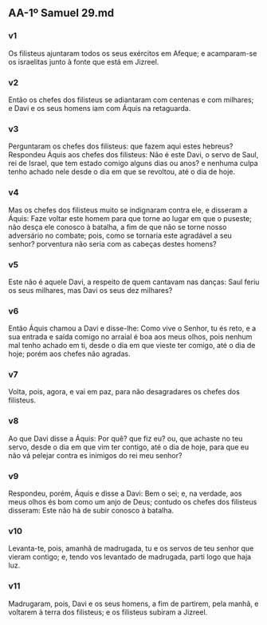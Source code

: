 ## AA-1º Samuel 29.md
### v1
 Os filisteus ajuntaram todos os seus exércitos em Afeque; e acamparam-se os israelitas junto à fonte que está em Jizreel.
### v2
 Então os chefes dos filisteus se adiantaram com centenas e com milhares; e Davi e os seus homens iam com Áquis na retaguarda.
### v3
 Perguntaram os chefes dos filisteus: que fazem aqui estes hebreus? Respondeu Áquis aos chefes dos filisteus: Não é este Davi, o servo de Saul, rei de Israel, que tem estado comigo alguns dias ou anos? e nenhuma culpa tenho achado nele desde o dia em que se revoltou, até o dia de hoje.
### v4
 Mas os chefes dos filisteus muito se indignaram contra ele, e disseram a Áquis: Faze voltar este homem para que torne ao lugar em que o puseste; não desça ele conosco à batalha, a fim de que não se torne nosso adversário no combate; pois, como se tornaria este agradável a seu senhor? porventura não seria com as cabeças destes homens?
### v5
 Este não é aquele Davi, a respeito de quem cantavam nas danças: Saul feriu os seus milhares, mas Davi os seus dez milhares?
### v6
 Então Áquis chamou a Davi e disse-lhe: Como vive o Senhor, tu és reto, e a sua entrada e saída comigo no arraial é boa aos meus olhos, pois nenhum mal tenho achado em ti, desde o dia em que vieste ter comigo, até o dia de hoje; porém aos chefes não agradas.
### v7
 Volta, pois, agora, e vai em paz, para não desagradares os chefes dos filisteus.
### v8
 Ao que Davi disse a Áquis: Por quê? que fiz eu? ou, que achaste no teu servo, desde o dia em que vim ter contigo, até o dia de hoje, para que eu não vá pelejar contra es inimigos do rei meu senhor?
### v9
 Respondeu, porém, Áquis e disse a Davi: Bem o sei; e, na verdade, aos meus olhos és bom como um anjo de Deus; contudo os chefes dos filisteus disseram: Este não há de subir conosco à batalha.
### v10
 Levanta-te, pois, amanhã de madrugada, tu e os servos de teu senhor que vieram contigo; e, tendo vos levantado de madrugada, parti logo que haja luz.
### v11
 Madrugaram, pois, Davi e os seus homens, a fim de partirem, pela manhã, e voltarem à terra dos filisteus; e os filisteus subiram a Jizreel.
